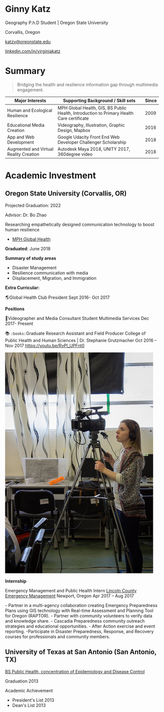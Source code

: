 # Ginny Katz
Geography P.h.D Student | Oregon State University 

Corvallis, Oregon



katzv@oreonstate.edu

[linkedin.com/in/virginiakatz](https://www.linkedin.com/in/virginiakatz)

# Summary

> Bridging the health and resilience information gap through multimedia engagement.



| Major Interests                        | Supporting Background / Skill sets       | Since |
| -------------------------------------- | ---------------------------------------- | ----- |
| Human and Ecological Resilience        | MPH Global Health, GIS, BS Public Health, Introduction to Primary Health Care certificate | 2009  |
| Educational Media Creation             | Videography, Illustration, Graphic Design, Mapbox | 2016  |
| App and Web Development                | Google Udacity Front End Web Developer Challenger Scholarship | 2018  |
| Augmented and Virtual Reality Creation | Autodesk Maya 2018, UNITY 2017, 360degree video | 2018  |



# Academic Investment

## Oregon State University (Corvallis, OR)

[PhD in Geography]: http://ceoas.oregonstate.edu/academics/geography/

Projected Graduation: 2022

Advisor: Dr. Bo Zhao


 Researching empathetically designed communication technology to boost human resilience 









- [MPH Global Health](https://health.oregonstate.edu/degrees/graduate/public-health/global-health)

**Graduated**: June 2018

**Summary of study areas**

- Disaster Management 
- Resilience communication with media
- Displacement, Migration, and Immigration 

**Extra Curricular:** 

🌎Global Health Club President 
Sept 2016- Oct 2017

**Positions** 

🎥Videographer and Media Consultant
Student Multimedia Services 
Dec 2017- Present

📚 `:books:`Graduate Research Assistant and Field Producer 
College of Public Health and Human Sciences | Dr. Stephanie Grutzmacher
Oct 2016 – Nov 2017 
https://youtu.be/RvPl_UPFnt0

![Virginia filming in Ethiopia](img/eth_vid.jpg)

**Internship**

Emergency Management and Public Health Intern
[Lincoln County Emergency Management](http://www.co.lincoln.or.us/emergencymanagement)  Newport, Oregon
Apr 2017 – Aug 2017

\- Partner in a multi-agency collaboration creating Emergency Preparedness Plans using GIS technology with Real-time Assessment and Planning Tool for Oregon (RAPTOR). 
\- Partner with community volunteers to verify data and knowledge share. 
\- Cascadia Preparedness community outreach strategies and educational opportunities. 
\- After Action exercise and event reporting.
-Participate in Disaster Preparedness, Response, and Recovery courses for professionals and community members.  

## University of Texas at San Antonio (San Antonio, TX)

[BS Public Health, concentration of Epidemiology and Disease Control](http://catalog.utsa.edu/undergraduate/liberalfinearts/sociology/#publichealth_edc_conc)

Graduation 2013

Academic Achievement 

- President's List 2013
- Dean's List 2013
